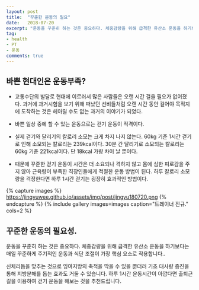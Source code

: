 ```yaml
---
layout: post
title:  "꾸준한 운동의 필요"
date:   2018-07-20
excerpt: "운동을 꾸준히 하는 것은 중요하다. 체중감량을 위해 급격한 유산소 운동을 하기보다는 매일 꾸준하게 주기적인 운동과 식단 조절이 가장 핵심 요소로 작용한다."
tag:
- health 
- PT
- 운동
comments: true
---
```


## 바쁜 현대인은 운동부족?

* 교통수단의 발달로 현대에 이르러서 많은 사람들은 오랜 시간 걸을 필요가 없어졌다. 과거에 과거시험을 보기 위해 떠났던 선비들처럼 오랜 시간 동안 걸어야 목적지에 도착하는 것은 헤아릴 수도 없는 과거의 이야기가 되었다.

* 바쁜 일상 중에 할 수 있는 운동으로는 걷기 운동이 적격이다.

* 실제 걷기와 달리기의 칼로리 소모는 크게 차지 나지 않는다. 60kg 기준 1시간 걷기로 인해 소모되는 칼로리는 239kcal이다. 30분 간 달리기로 소모되는 칼로리는 60kg 기준 221kcal이다. 단 18kcal 가량 차이 날 뿐이다.

* 때문에 꾸준한 걷기 운동이 시간은 더 소요되나 격하지 않고 몸에 심한 피로감을 주지 않아 근육량이 부족한 직장인들에게 적절한 운동 방법이 된다. 하루 칼로리 소모량을 걱정한다면 하루 1시간 걷기는 굉장히 효과적인 방법이다.

{% capture images %}
    https://jingyuwee.github.io/assets/img/post/jingyu180720.png
{% endcapture %}
{% include gallery images=images caption="트레이너 진규." cols=2 %}


## 꾸준한 운동의 필요성.

운동을 꾸준히 하는 것은 중요하다. 체중감량을 위해 급격한 유산소 운동을 하기보다는 매일 꾸준하게 주기적인 운동과 식단 조절이 가장 핵심 요소로 작용합니다..

신체리듬을 맞추는 것으로 잉여지방의 축적을 막을 수 있을 뿐더러 기초 대사량 증진을 통해 지방분해를 돕는 효과도 거둘 수 있습니다. 하루 1시간 운동시간이 아깝다면 출퇴근 길을 이용하여 걷기 운동을 해보는 것을 추천드립니다.


  


